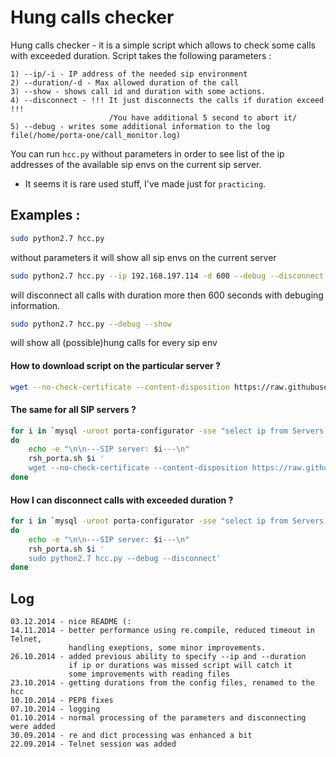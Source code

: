 # Hung calls checker 


Hung calls checker - it is a simple script which allows to check some calls with exceeded duration.
Script takes the following parameters :
```
1) --ip/-i - IP address of the needed sip environment
2) --duration/-d - Max allowed duration of the call
3) --show - shows call id and duration with some actions.
4) --disconnect - !!! It just disconnects the calls if duration exceed !!!
                      /You have additional 5 second to abort it/
5) --debug - writes some additional information to the log file(/home/porta-one/call_monitor.log)
```

You can run `hcc.py` without parameters in order to see list of the ip addresses of the available sip envs
on the current sip server.

* It seems it is rare used stuff, I've made just for `practicing`.



## Examples :

```bash
sudo python2.7 hcc.py
```
without parameters it will show all sip envs on the current server

```bash
sudo python2.7 hcc.py --ip 192.168.197.114 -d 600 --debug --disconnect
```
will disconnect all calls with duration more then 600 seconds with debuging information. 

```bash
sudo python2.7 hcc.py --debug --show
```
will show all (possible)hung calls for every sip env

#### How to download script on the particular server ?
```bash
wget --no-check-certificate --content-disposition https://raw.githubusercontent.com/apalii/hcc/master/hcc.py
```
#### The same for all SIP servers ?

```bash
for i in `mysql -uroot porta-configurator -sse "select ip from Servers where name like '%sip%'"`
do
    echo -e "\n\n---SIP server: $i---\n"
    rsh_porta.sh $i '
    wget --no-check-certificate --content-disposition https://raw.githubusercontent.com/apalii/hcc/master/hcc.py'
done
```

#### How I can disconnect calls with exceeded duration ?
```bash
for i in `mysql -uroot porta-configurator -sse "select ip from Servers where name like '%sip%'"`
do
    echo -e "\n\n---SIP server: $i---\n"
    rsh_porta.sh $i '
    sudo python2.7 hcc.py --debug --disconnect'
done
```

## Log
```
03.12.2014 - nice README (: 
14.11.2014 - better performance using re.compile, reduced timeout in Telnet,
             handling exeptions, some minor improvements.
26.10.2014 - added previous ability to specify --ip and --duration
             if ip or durations was missed script will catch it
             some improvements with reading files
23.10.2014 - getting durations from the config files, renamed to the hcc
10.10.2014 - PEP8 fixes
07.10.2014 - logging
01.10.2014 - normal processing of the parameters and disconnecting were added
30.09.2014 - re and dict processing was enhanced a bit
22.09.2014 - Telnet session was added
```

